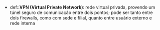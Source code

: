 * def::**VPN (Virtual Private Network)**: rede virtual privada, provendo um túnel seguro de comunicação entre dois pontos; pode ser tanto entre dois firewalls, como com sede e filial, quanto entre usuário externo e rede interna